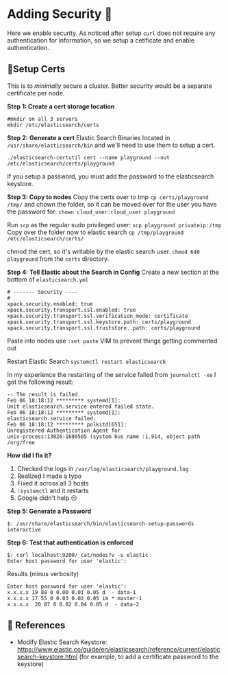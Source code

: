 # Adding Security 🔐

Here we enable security. As noticed after setup `curl` does not require any authentication for information, so we setup a cetificate and enable authentication. 

## 🧃Setup Certs
This is to *minimally* secure a cluster. Better security would be a separate certificate per node.  

**Step 1: Create a cert storage location** 
```
#mkdir on all 3 servers
mkdir /etc/elasticsearch/certs

```

**Step 2:**  **Generate a cert**
Elastic Search Binaries located in `/usr/share/elasticsearch/bin` and we'll need to use them to setup a cert. 

```
./elasticsearch-certutil cert --name playground --out /etc/elasticsearch/certs/playground
```
If you setup a password, you must add the password to the elasticsearch keystore. 

**Step 3: Copy to nodes**
Copy the certs over to tmp `cp certs/playground /tmp/` and chown the folder, so it can be moved over for the user you have the password for: `chown cloud_user:cloud_user playground`

Run `scp` as the regular sudo privileged user: `scp playground privateip:/tmp` 
Copy over the folder now to elastic search `cp /tmp/playground /etc/elasticsearch/certs/`

chmod the cert, so it's writable by the elastic search user. `chmod 640 playground` from the `certs` directory. 

**Step 4: Tell Elastic about the Search in Config**
Create a new section at the bottom of `elasticsearch.yml`
```
# ------- Security ---- 
# 
xpack.security.enabled: true 
xpack.security.transport.ssl.enabled: true 
xpack.security.transport.ssl.verification_mode: certificate
xpack.security.transport.ssl.keystore.path: certs/playground
xpack.security.transport.ssl.truststore..path: certs/playground
```

Paste into nodes use `:set paste` VIM to prevent things getting commented out 

Restart Elastic Search `systemctl restart elasticsearch`

In my experience the restarting of the service failed from `journalctl -xe` I got the following result: 

```
-- The result is failed.
Feb 06 18:18:12 ********* systemd[1]:
Unit elasticsearch.service entered failed state.
Feb 06 18:18:12 ********* systemd[1]:
elasticsearch.service failed.
Feb 06 18:18:12 ********* polkitd[651]:
Unregistered Authentication Agent for 
unix-process:13026:1680505 (system bus name :1.914, object path /org/free
```
**How did I fix it?** 
1. Checked the logs in `/var/log/elasticsearch/playground.log`
2. Realized I made a typo
3. Fixed it across all 3 hosts
4. `!systemctl` and it restarts 
5. Google didn't help 😑

**Step 5: Generate a Password**
```
$: /usr/share/elasticsearch/bin/elasticsearch-setup-passwords interactive
```

**Step 6: Test that authentication is enforced**
```
$: curl localhost:9200/_cat/nodes?v -u elastic
Enter host password for user 'elastic':
```
Results (minus verbosity) 
```
Enter host password for user 'elastic':
x.x.x.x 19 88 0 0.00 0.01 0.05 d  - data-1
x.x.x.x 17 55 0 0.03 0.02 0.05 im * master-1
x.x.x.x  20 87 0 0.02 0.04 0.05 d  - data-2
```

## 🚀 References
- Modify Elastic Search Keystore: https://www.elastic.co/guide/en/elasticsearch/reference/current/elasticsearch-keystore.html (for example, to add a certificate password to the keystore)
